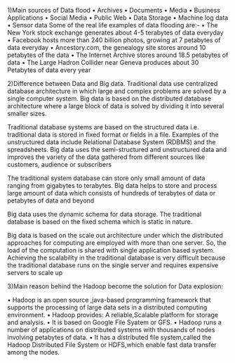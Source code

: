 1)Main sources of Data flood 
• Archives 
• Documents 
• Media 
• Business Applications 
• Social Media 
• Public Web 
• Data Storage 
• Machine log data 
• Sensor data Some of the real life examples of data flooding are:- 
  • The New York stock exchange generates about 4-5 terabytes of data everyday 
  • Facebook hosts more than 240 billion photos, growing at 7 petabytes of data everyday 
  • Ancestory.com, the genealogy site stores around 10 petabytes of the data 
  • The Internet Archive stores around 18.5 petabytes of data 
  • The Large Hadron Collider near Geneva produces about 30 Petabytes of data every year

2)Difference between Data and Big data. 
   Traditional data use centralized database architecture in which large and complex problems are solved by a single computer system. Big data is based on the distributed database architecture where a large block of data is solved by dividing it into several smaller sizes.

Traditional database systems are based on the structured data i.e. traditional data is stored in fixed format or fields in a file. Examples of the unstructured data include Relational Database System (RDBMS) and the spreadsheets. Big data uses the semi-structured and unstructured data and improves the variety of the data gathered from different sources like customers, audience or subscribers

The traditional system database can store only small amount of data ranging from gigabytes to terabytes. Big data helps to store and process large amount of data which consists of hundreds of terabytes of data or petabytes of data and beyond

Big data uses the dynamic schema for data storage. The traditional database is based on the fixed schema which is static in nature.

Big data is based on the scale out architecture under which the distributed approaches for computing are employed with more than one server. So, the load of the computation is shared with single application based system. Achieving the scalability in the traditional database is very difficult because the traditional database runs on the single server and requires expensive servers to scale up

3)Main reason behind the Hadoop become the solution for Data explosion:

• Hadoop is an open source ,java-based programming framework that supports the processing of large data sets in a distributed computing environment. • Hadoop provides: A reliable,Scalable platform for storage and analysis. • It is based on Google File Syatem or GFS. • Hadoop runs a number of applications on distributed systems with thousands of nodes involving petabytes of data. • It has a distributed file system,called the Hadoop Distributed File System or HDFS,which enable fast data transfer among the nodes.

